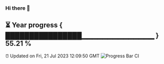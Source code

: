 ### Hi there 👋
⏳ Year progress { ████████████████▁▁▁▁▁▁▁▁▁▁▁▁▁▁ } 55.21 %
---
⏰ Updated on Fri, 21 Jul 2023 12:09:50 GMT
![Progress Bar CI](https://github.com/Moyi321/Moyi321/workflows/Progress%20Bar%20CI/badge.svg)
